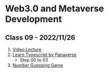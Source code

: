 # Web3.0 and Metaverse Development

## Class 09 - 2022/11/26

1. [Video Lecture](https://youtu.be/dpYGzH5cq8M)
1. [Learn Typescript by Panaverse](https://github.com/panaverse/learn-typescript)
   - Step 00 to 03
1. [Number Guessing Game](https://github.com/hassan-ak/wmd-ts-number-game)
